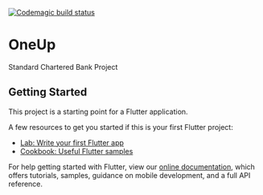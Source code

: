 [![Codemagic build status](https://api.codemagic.io/apps/5cd2abf5c959180019c286fa/5cd2abf5c959180019c286f9/status_badge.svg)](https://codemagic.io/apps/5cd2abf5c959180019c286fa/5cd2abf5c959180019c286f9/latest_build)

# OneUp

Standard Chartered Bank Project

## Getting Started

This project is a starting point for a Flutter application.

A few resources to get you started if this is your first Flutter project:

- [Lab: Write your first Flutter app](https://flutter.io/docs/get-started/codelab)
- [Cookbook: Useful Flutter samples](https://flutter.io/docs/cookbook)

For help getting started with Flutter, view our 
[online documentation](https://flutter.io/docs), which offers tutorials, 
samples, guidance on mobile development, and a full API reference.
